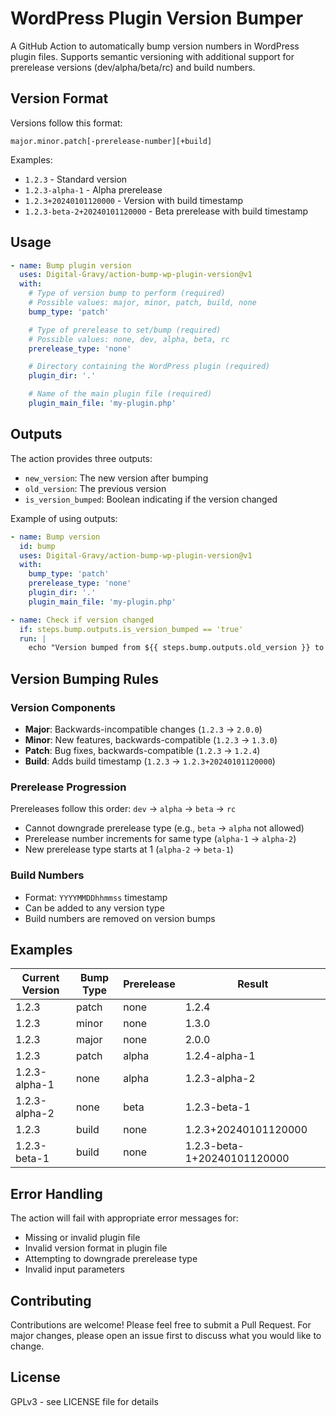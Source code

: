# WordPress Plugin Version Bumper

A GitHub Action to automatically bump version numbers in WordPress plugin files. Supports semantic versioning with additional support for prerelease versions (dev/alpha/beta/rc) and build numbers.

## Version Format

Versions follow this format:

```
major.minor.patch[-prerelease-number][+build]
```

Examples:

- `1.2.3` - Standard version
- `1.2.3-alpha-1` - Alpha prerelease
- `1.2.3+20240101120000` - Version with build timestamp
- `1.2.3-beta-2+20240101120000` - Beta prerelease with build timestamp

## Usage

```yaml
- name: Bump plugin version
  uses: Digital-Gravy/action-bump-wp-plugin-version@v1
  with:
    # Type of version bump to perform (required)
    # Possible values: major, minor, patch, build, none
    bump_type: 'patch'

    # Type of prerelease to set/bump (required)
    # Possible values: none, dev, alpha, beta, rc
    prerelease_type: 'none'

    # Directory containing the WordPress plugin (required)
    plugin_dir: '.'

    # Name of the main plugin file (required)
    plugin_main_file: 'my-plugin.php'
```

## Outputs

The action provides three outputs:

- `new_version`: The new version after bumping
- `old_version`: The previous version
- `is_version_bumped`: Boolean indicating if the version changed

Example of using outputs:

```yaml
- name: Bump version
  id: bump
  uses: Digital-Gravy/action-bump-wp-plugin-version@v1
  with:
    bump_type: 'patch'
    prerelease_type: 'none'
    plugin_dir: '.'
    plugin_main_file: 'my-plugin.php'

- name: Check if version changed
  if: steps.bump.outputs.is_version_bumped == 'true'
  run: |
    echo "Version bumped from ${{ steps.bump.outputs.old_version }} to ${{ steps.bump.outputs.new_version }}"
```

## Version Bumping Rules

### Version Components

- **Major**: Backwards-incompatible changes (`1.2.3` → `2.0.0`)
- **Minor**: New features, backwards-compatible (`1.2.3` → `1.3.0`)
- **Patch**: Bug fixes, backwards-compatible (`1.2.3` → `1.2.4`)
- **Build**: Adds build timestamp (`1.2.3` → `1.2.3+20240101120000`)

### Prerelease Progression

Prereleases follow this order: `dev` → `alpha` → `beta` → `rc`

- Cannot downgrade prerelease type (e.g., `beta` → `alpha` not allowed)
- Prerelease number increments for same type (`alpha-1` → `alpha-2`)
- New prerelease type starts at 1 (`alpha-2` → `beta-1`)

### Build Numbers

- Format: `YYYYMMDDhhmmss` timestamp
- Can be added to any version type
- Build numbers are removed on version bumps

## Examples

| Current Version | Bump Type | Prerelease | Result                      |
| --------------- | --------- | ---------- | --------------------------- |
| 1.2.3           | patch     | none       | 1.2.4                       |
| 1.2.3           | minor     | none       | 1.3.0                       |
| 1.2.3           | major     | none       | 2.0.0                       |
| 1.2.3           | patch     | alpha      | 1.2.4-alpha-1               |
| 1.2.3-alpha-1   | none      | alpha      | 1.2.3-alpha-2               |
| 1.2.3-alpha-2   | none      | beta       | 1.2.3-beta-1                |
| 1.2.3           | build     | none       | 1.2.3+20240101120000        |
| 1.2.3-beta-1    | build     | none       | 1.2.3-beta-1+20240101120000 |

## Error Handling

The action will fail with appropriate error messages for:

- Missing or invalid plugin file
- Invalid version format in plugin file
- Attempting to downgrade prerelease type
- Invalid input parameters

## Contributing

Contributions are welcome! Please feel free to submit a Pull Request. For major changes, please open an issue first to discuss what you would like to change.

## License

GPLv3 - see LICENSE file for details
